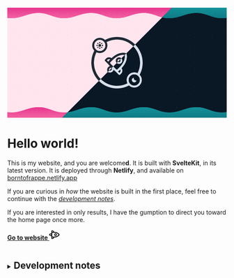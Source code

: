 ![On pink days, on cyan nights, you'll find me online borntofrappé](https://raw.githubusercontent.com/borntofrappe/borntofrappe/master/borntofrappe.png)

# Hello world!

This is my website, and you are welcome**d**. It is built with **SvelteKit**, in its latest version. It is deployed through **Netlify**, and available on [borntofrappe.netlify.app](https://borntofrappe.netlify.app)

If you are curious in _how_ the website is built in the first place, feel free to continue with the [_development notes_](#development-notes).

If you are interested in only results, I have the gumption to direct you toward the home page once more.

[**Go to website ![](https://raw.githubusercontent.com/borntofrappe/borntofrappe/master/rocket.svg)**](https://borntofrappe.netlify.app)

<details>
<summary><h2 style="display: inline-block" id="development-notes">Development notes</h2></summary>

### create-svelte

```bash
npm init svelte@next
```

The instruction prompts several questions:

- Directory not empty. Continue? **y**

- Which Svelte app template? **Skeleton project**

- Use TypeScript? **No**

- Add ESLint for code linting? **Yes**

- Add Prettier for code formatting? **Yes**

With the environment:

1. install the dependencies listed in the package file with `npm install`

2. develop with `npm run dev`

3. create a production app with `npm run build`

### Netlify config

Netlify is able to deploy the website directly through `adapter-auto`. It is possible to configure the build process through Netlify's own interaface, but `netlify.toml` provides a more deliberate approach:

- specify the build command and publish directory

```toml
[build]
  command = "npm run build"
  publish = "build"
```

- specify a node version suitable for SvelteKit. The utility requires at least node 14.13

```toml
[context.production]
  environment = { NODE_VERSION = "14.18.1" }
```

In Netlify's own interface you'd need to configure the options updating the deploy settings and setting an environmental variable for `NODE_ENV`.

### Document icons

In `/static/icons` include icons in the following formats and sizes:

- `icon.svg`

- `favicon.icon`, 32 and 16 pixels

- `apple-touch-icon.png`, 180 pixels

- `android-chrome-192x192.png` and `android-chrome-512x512.png`, 192 and 512 pixels respectively

Reduce the size of the `.png` images with [squoosh.app](https://squoosh.app/).

Reference the icons in `app.html` and the web app manifest `/static/manifest.json`.

Reference the manifest file in `app.html`.

### Webfonts

In `/static/fonts` include fonts in the following variants:

- [JosefinSans](https://fonts.google.com/specimen/Josefin+Sans?query=josefin) bold

- [Jost](https://fonts.google.com/specimen/Jost?query=jost) regular, bold, italic, bold italic

Create the `woff` and `woff2` file formats with [fontsquirrel's generator](https://www.fontsquirrel.com/tools/webfont-generator).

The generator is modified to:

- keep existing true type hinting

- avoid fixing the GASP table

- avoid adjustment for vertical metrics

- avoid fixing missing glyphs, either spaces or hyphens

Include the fonts with the one-step loading strategy explained in [a comprehensive guide to webfonts](https://www.zachleat.com/web/comprehensive-webfonts/).

By default rely the system font stack. Apply the fonts through the `.webfonts` class added to the document when the fonts are indeed loaded.

Rely on the system font stack for `code` elements.

### Global stylesheet

Include the stylesheet `src/app.css` through the layout file `__layout.svelte`.

The global values set different systems in terms of color, sizes, transitions relying on CSS custom properties.

In terms of **color** define different sets of colors following the suggestion from [refactoring UI](https://www.refactoringui.com/previews/building-your-color-palette).

Set root properties in the `:root` selector, create additional properties on the `body` selector.

```css
:root {
	--cool-grey-000: hsl(216, 33%, 97%);
	--cool-grey-100: hsl(214, 15%, 91%);
}

body {
	--copy-color: var(--cool-grey-800);
	--heading-color: var(--cool-grey-900);
}
```

The approach allows to change the style of the application through the more specific properties.

```css
body.dark {
	--copy-color: var(--blue-grey-200);
	--heading-color: var(--blue-grey-100);
}
```

In terms of **sizes** include steps from the [major third](https://www.modularscale.com/?1&em&1.25) scale.

In terms of **easing** include the bezier curves for different timing functions.

Each time you rely on a custom property repeat the declaration _before_ to provide a fallback.

```css
body {
	color: hsl(209, 20%, 25%);
	color: var(--copy-color);
}
```

Past the different systems set default values for a range of selectors considering most of the guidance from [a modern CSS reset](https://piccalil.li/blog/a-modern-css-reset/). The reset is modified as follows:

- avoid resetting the margin on `blockquote`, `dl` and `dd` elements

- avoid resetting the padding on lists

- avoid implementing smooth scrolling

- avoid setting a `min-height` on the entire body

- set the `line-height` not through the body but through the paragraph selector

- set `display: block` on images but also the svg selector for vector graphics

- avoid resetting animations for the reduced motion preference with the `!important` keyword

### Meta tags

Beside the tags in `app.html` include additional information in the `<Meta />` component:

- title

- description

- open graph properties

Use the URL from the `page` store made available by the kit in `$app/stores`.

### use observe

Through the `use:observe` action add and remove a class of `observed` on the target elements considering the intersection observer API and the preference for reduced motion.

```svelte
<section use:observe />
```

To have the Svelte compile the associated CSS declarations add a class through the class directive.

```html
<section class:observed="{false}" use:observe />

<style>
	section.observed {
		animation-play-state: running;
	}
</style>
```

### log

The log helps to set up an environment where the kit is able to create pages and content from markdown files.

Install `mdsvex` to process markdown files.

```bash
npm i --save-dev mdsvex
```

Update `svelte.config.js` to 1. have mdsvex process `.md` files, and 2. SvelteKit consider `.md` files.

```js
const mdsvexConfig = {
	extensions: ['.md']
};

const config = {
	preprocess: mdsvex(mdsvexConfig),
	extensions: ['.svelte', ...mdsvexConfig.extensions]
	// kit
};
```

This is enough to create pags from markdown files. `/src/routes/blog/article.md` would create a page available at `/blog/article`.

Considering the content from a separate folder — `/src/log` — import the files with `import.meta.glob()`.

```html
<script context="module">
	export async function load() {
	  const log = import.meta.glob()
	}
</script>
```

The [Vite](https://vitejs.dev/guide/features.html#glob-import). feature returns an object describing the documents with a path and a transforming function.

```js
{
  '/src/log/0.md': Function(),
  '/src/log/1.md': Function(),
}
```

The function is what ultimately allows to transform the documents through `mdsvex`.

#### archives

With `src/log/archives.svelte` show all the log entries sorted by `day`.

Wrap the imported object in `Object.entries()` to create a 2D array.

```js
Object.entries(import.meta.glob('/src/log/*.md'));
```

Iterate through the array to consider the path and transforming function.

```js
.map(async ([path, module]) => {

})
```

Extract the data from the frontmatter, which details `day` and `title`.

```js
const { metadata } = await module();
const { day, title } = metadata;
```

For the URL of the article create a slug considering the name of the file.

```js
const slug = path.split('/').pop().replace(/\.md$/, '');
```

For each entry produce an object with the relevant metadata and the slug.

```js
return {
	day,
	title,
	slug
};
```

Since the operation is asynchronous wrap the entire `Object.entries` statement in a giant promise to wait for the execution of each module.

```js
const log = await Promise.all(Object.entries(/**/));
```

Once the promises are all resolved, `entries` describes an array of objects with `title`, `day` and `slug`. Pass the data through `props` and iterated through the collection with an `#each` statement to create the list of entries.

In the markup link to the specific entries through the slug.

```html
<a href="/log/{slug}">{title}</a>
```

The day is also used in the ordered list, but is connected to HTML more than SvelteKit.

#### day

With `src/log/[day].svelte` show the entry for the specific day.

Extract the day from the `params` object.

```js
export async function load({ params }) {
	const { day } = params;
}
```

Build the path the day would have in the log folder.

```js
const path = `/src/log/${day}.md`;
```

Use the string to find a match in the imported object.

```js
const log = import.meta.glob('/src/log/*.md');

if (log[path]) {
}
```

With a match extract the metadata, but also content.

```js
const { default: Module, metadata } = await log[path]();
```

Include the `Module` in the markup as any component.

```html
<main>
	<h1>{title}</h1>
	<Module />
</main>
```

Without a match return an object with a `status` and `error`.

```js
return {
	status: 404,
	error: new Error('Not found')
};
```

The object is enough to have the kit produce the error page.

#### index

With `src/log/index.svelte` show the latest entry.

First create an array similar to [the archives](#archives). Unlike with the archives, however, create an object with the day and path only.

```js
return {
	day,
	path
};
```

Use the path produce the content only for the specific entry. Isolate the latest entry from the sorted collection.

```js
const [entry] = entries.sort((a, b) => parseInt(b.day, 10) - parseInt(a.day, 10));
```

Re-use the importing syntax to extract the corresponding component.

```js
const log = import.meta.glob('/src/log/*.md');
const { default: Module, metadata } = await log[entry.path]();
```

#### kit specificities

Considering the SvelteKit's features the components are updated to:

- prerender the routes

  ```html
  <script context="module">
  	export const prerender = true;
  </script>
  ```

- prefetch log entries

  ```svelte
  <a sveltekit:prefetch href="/log/{slug}">{title}</a>
  ```

- avoid hydrating the archives and individual entries

  ```html
  <script context="module">
  	export const hydrate = false;
  </script>
  ```

  The documents are not interactive and it's enough to rely on the server-rendered version.

As a matter of preference add `__layout.reset.svelte` to remove the layout file set at root level.

#### Interactivity warning

At the time of writing the console highlights a warning when using `<Module />` and points to the `<svelte:component >` special element instead.

```bash
/src/routes/log/[day].svelte:42:1 <Module/> will not be reactive if Module changes. Use <svelte:component this={Module}/> if you want this reactivity.
```

For the log and the static nature of the content, however, the module does not change in the first place.

### Blog routes

The blog follows the experimentation of the [log](#log) with a more elaborate structure.

#### mdsvex

Update the config object so that `mdsvex` picks up markdown files, but also documents ending with the `.svx` extension. The split between the two helps to differentiate purely static articles from those including Svelte syntax.

```js
const mdsvexConfig = {
	extensions: ['.md', '.svx']
};
```

Update the config option to also override the default frontmatter function.

```js
const mdsvexConfig = {
	frontmatter: {
		marker: '-',
		type: 'yaml',
		parse: (frontmatter) =>
			Object.fromEntries(frontmatter.split('\n').map((line) => line.split(/: /, 2)))
	}
};
```

The idea is to always process the values in the frontmatter as a string, which make it possible to avoid parsing the input dates as date objects.

```md
---
datetime: 2021-02-04
---
```

`datetime` is preferred over `date` since the corresponding value is inspired by the HTML attribute with the same name.

#### index

With `src/blog/index.svelte` show all the articles sorted by date.

With `import.meta.glob` refer to markdown files, but also `.svx` documents as well.

```diff
'/src/blog/*.md'
+'/src/blog/*.{md,svx}'
```

To extract the name of the file and build the slug remove either extension.

```diff
.replace('.md', '');
+.replace(/\.(md|svx)/, '');
```

To sort by date create the date from the `datetime` value. The idea is to create a date object from this string destructuring its various components.

```js
const date = new Date(
	...metadata.datetime
		.split(/[-T:]/)
		.map((d, i) => (i === 1 ? parseInt(d, 10) - 1 : parseInt(d, 10)))
);
```

#### Nested articles

Ultimately I want to support a setup where you can write a markdown or `.svx` document in a dedicated folder.

```text
/blog
  /folder
    /article.md
```

Especially in the context of `svx` files the idea is to use the folder for all the components, all the sections devoted to an article.

```text
/blog
  /folder
    /Counter.svelte
    /article.svx
```

To support this setup update the syntax of the glob statement.

```diff
import.meta.glob('/src/blog/*.{md,svx}')
+import.meta.glob('/src/blog/**/*.{md,svx}')
```

What matters here, what is used as a slug, is the name of the article, and **not** the name of the folder.

#### slug

With `src/blog/[slug].svelte` show the article for the specific slug.

Repeat the importing syntax used for all articles, but store the path to identify a potential article.

```js
return {
	slug,
	path
};
```

With the array find a potential match comparing the slug against the parameter passed through the `load` function.

```js
const entry = entries.find(({ slug }) => slug === params.slug);
```

If there is a match call once more `import.meta.glob` and retrieve the metadata and associated content using the match's path.

```js
const blog = import.meta.glob('/src/blog/**/*.{md,svx}');
const { default: Module, metadata } = await blog[entry.path]();
```

Without a match return an object to produce the 404 error page.

```js
return {
	status: 404,
	error: new Error(`There is no article for ${entry.slug}.`)
};
```

#### Session

`/routes/blog/index.svelte` and `/routes/blog/[slug].svelte` share much of the same logic in the initial script.

With `hooks/index.js` store the information in the `sessions` object.

```js
export async function getSession() {
	const entries = await Promise.all(/* ... */);
	return {
		entries: entries.sort((a, b) => b.date - a.date)
	};
}
```

Retrieve the articles from the `load` function.

```js
export async function load({ session }) {
	const { entries } = session;
}
```

Retrieve the specific article finding a match in the same object.

#### Data structure

Instead of storing the articles in an array I find it preferable to create an object using the `slug` as a key. The solution makes it easier to retrieve a specific article in `[slug].svelte`

```diff
-const entry = entries.find(({ slug }) => slug === params.slug);
+const entry = entries[params.slug];
```

The drawback is that `index.svelte` needs the information back into an array to sort the articles by date.

One way to combine both needs, having the articles stored by slug and maintain the expected order, is to use a map.

With a map retrieve a specific article with the `.get()` method.

```js
const article = articles.get(params.slug);
```

With a map retrieve all articles with the `.values()` method. Note that the value returned by a function is an interator.

```js
const articles = [...session.articles.values()];
```

For the map create a two dimensional array where each article includes the slug and then the relevant metadata. Sort the entries.

```js
[...entries].sort((a, b) => b.date - a.date);
```

Modifying the array in place would not create issues, but I'd rather avoid side effects.

Loop through the collection to create the 2D structure expected by the map constructor.

```js
[...entries].sort((a, b) => b.date - a.date).reduce((acc, curr) => [...acc, [curr.slug, curr]], []);
```

#### formatDate

In `utils.js` create a function to format date objects with a more readable label.

```html
<time {datetime}>{formatDate(date)}</time>
```

The function receives a date and returns the name of the month followed by day and year. The feature leans on the internationalization API or a hard-coded array.

#### mdsvex/2

Update the config object to modify the default markup.

With `rehype-slug` add an identifier on heading elements.

```bash
npm i -D rehype-slug
```

Include the package in the `rehypePlugins` field.

```js
import slug from 'rehype-slug';

const mdsvexConfig = {
	// ...,
	rehypePlugins: [slug]
};
```

The `id` is necessary to add an autolink.

With `rehype-autolink-headings` mark up headings to include an anchor link element pointing to the corresponding landmark.

```bash
npm i -D rehype-autolink-headings
```

Include the package alongside `rehype-slug`.

```js
import autolinkHeadings from 'rehype-autolink-headings';

const mdsvexConfig = {
	// ...,
	rehypePlugins: [slug, autolinkHeadings]
};
```

By default the package adds the anchor link before the text making up the headinig. Modify the default to inject the following markup.

```html
<a href="#id"><span class="visully-hidden">Permalink</span></a>
```

To modify the package pass an object in a 2D array.

```js
const mdsvexConfig = {
	rehypePlugins: [[(autolinkHeadings, autolinkHeadingsConfig)]]
};
```

In the object append the span with the chosen text and class.

```js
const autolinkHeadingsConfig = {
	behavior: 'append',
	properties: {},
	content: {
		type: 'element',
		tagName: 'span',
		properties: { className: 'visually-hidden' },
		children: [{ type: 'text', value: 'Permalink' }]
	}
};
```

With `shiki` highlight code fences.

```bash
npm i -D shiki
```

Include the highlighting function through the `highlight` field.

```js
const mdsvexConfig = {
	// ...,
	highlight: {
		highlighter
	}
};
```

To highlight use the highlighter from the package.

```js
async function highlighter(code, lang) {
	const shikiHighlighter = await getHighlighter({ theme: 'dracula-soft' });
}
```

Return the markup with a specific string, wrapping the output in an `@html` directive. The actual specific instructions is found looking through the issues in the GitHub repo.

```js
const html = escapeSvelte(shikiHighlighter.codeToHtml(code, { lang }));

return `{@html \`${html}\`}`;
```

`shiki` marks code fences in a `<pre>` element nesting `<code>` elements. Inject the output in a specific markup.

```html
<div class="code">
	<span>lang <svg></svg></span>
	<!-- shiki output -->
</div>
```

### Progressive web app

To create a progressive web app:

- ensure the manifest has a few key-value pairs, such as `name`, `short_name`, `start_url`. For one of the icons devoted to the android operating system include the purpose of `maskable`

- add a theme color with meta tags in the `app.html` file. It is possible to include a value for a specific color preference with a media query

- create a service worker in `src/service-worker.js` or `src/service-worker/index.js` to manage cache

#### Cache

SvelteKit automatically registers the service worker and gives access to three assets in the `$service-worker` store.

- with `files` you reference the files in the `static` folder

- with `build` you reference the files in the `build` folder.

- with `timestamp` you reference `Date.now()` at the time of the build process

In terms of caching strategy listen to three events on the service worker, `self`:

- with `install` add the files in a cache with a specific name

- with `activate` remove the caches with a different name from the one used in the installation

- with `fetch` respond to the incoming request with the cache **or** with a fetch request **or** with a `html` document providing a generic fallback

###

</details>
